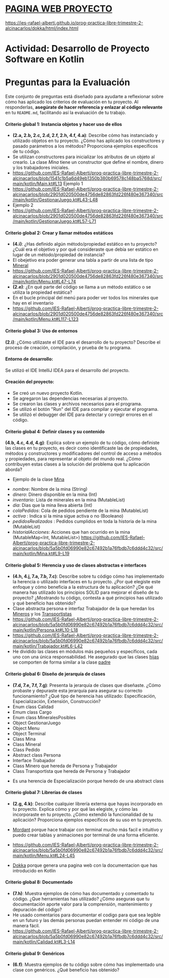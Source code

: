 # [PAGINA WEB PROYECTO](https://ies-rafael-alberti.github.io/prog-practica-libre-trimestre-2-alcinacarlos/dokka/html/index.html)
https://ies-rafael-alberti.github.io/prog-practica-libre-trimestre-2-alcinacarlos/dokka/html/index.html
# Actividad: Desarrollo de Proyecto Software en Kotlin

# Preguntas para la Evaluación

Este conjunto de preguntas está diseñado para ayudarte a reflexionar sobre cómo has aplicado los criterios de evaluación en tu proyecto. Al responderlas, **asegúrate de hacer referencia y enlazar al código relevante** en tu `README.md`, facilitando así la evaluación de tu trabajo.

#### **Criterio global 1: Instancia objetos y hacer uso de ellos**
- **(2.a, 2.b, 2.c, 2.d, 2.f, 2.h, 4.f, 4.a)**: Describe cómo has instanciado y utilizado objetos en tu proyecto. ¿Cómo has aplicado los constructores y pasado parámetros a los métodos? Proporciona ejemplos específicos de tu código.
- Se utilizan constructores para inicializar los atributos de un objeto al crearlo.
  La clase *Mina* tiene un constructor que define el nombre, dinero y los trabajadores iniciales.
- https://github.com/IES-Rafael-Alberti/prog-practica-libre-trimestre-2-alcinacarlos/blob/1541c1b5a6d49eb1350b380b69578c148ba5768d/src/main/kotlin/Main.kt#L13
  Ejemplo 1
- https://github.com/IES-Rafael-Alberti/prog-practica-libre-trimestre-2-alcinacarlos/blob/2901d020500de4756de82863fd226f480e367340/src/main/kotlin/GestionarJuego.kt#L43-L48
- Ejemplo 2
- https://github.com/IES-Rafael-Alberti/prog-practica-libre-trimestre-2-alcinacarlos/blob/2901d020500de4756de82863fd226f480e367340/src/main/kotlin/GestionarJuego.kt#L57-L71

#### **Criterio global 2: Crear y llamar métodos estáticos**
- **(4.i)**: ¿Has definido algún método/propiedad estático en tu proyecto? ¿Cuál era el objetivo y por qué consideraste que debía ser estático en lugar de un método/propiedad de instancia?
- El obejetivo era poder generar una tabla a partir de una lista de tipo [Mineral](https://github.com/IES-Rafael-Alberti/prog-practica-libre-trimestre-2-alcinacarlos/blob/master/src/main/kotlin/Mineral.kt)
- https://github.com/IES-Rafael-Alberti/prog-practica-libre-trimestre-2-alcinacarlos/blob/2901d020500de4756de82863fd226f480e367340/src/main/kotlin/Menu.kt#L47-L74
- **(2.e)**: ¿En qué parte del código se llama a un método estático o se utiliza la propiedad estática?
- En el bucle principal del menú para poder ver todos los minerales que hay en el inventario
- https://github.com/IES-Rafael-Alberti/prog-practica-libre-trimestre-2-alcinacarlos/blob/2901d020500de4756de82863fd226f480e367340/src/main/kotlin/Menu.kt#L117-L123

#### **Criterio global 3: Uso de entornos**
**(2.i)**: ¿Cómo utilizaste el IDE para el desarrollo de tu proyecto? Describe el proceso de creación, compilación, y prueba de tu programa.
#### Entorno de desarrollo:
Se utilizó el IDE IntelliJ IDEA para el desarrollo del proyecto.
#### Creación del proyecto:
* Se creó un nuevo proyecto Kotlin.
* Se agregaron las dependencias necesarias al proyecto.
* Se crearon las clases y archivos necesarios para el programa. 
* Se utilizó el botón "Run" del IDE para compilar y ejecutar el programa. 
* Se utilizó el debugger del IDE para detectar y corregir errores en el código.

#### **Criterio global 4: Definir clases y su contenido**
**(4.b, 4.c, 4.d, 4.g)**: Explica sobre un ejemplo de tu código, cómo definiste las clases en tu proyecto, es decir como identificaste las de propiedades, métodos y constructores y modificadores del control de acceso a métodos y propiedades, para representar al objeto del mundo real. ¿Cómo contribuyen estas clases a la solución del problema que tu aplicación aborda?
- Ejemplo de la clase [Mina](https://github.com/IES-Rafael-Alberti/prog-practica-libre-trimestre-2-alcinacarlos/blob/master/src/main/kotlin/Mina.kt)
* _nombre_: Nombre de la mina (String)
* _dinero_: Dinero disponible en la mina (Int)
* _inventario_: Lista de minerales en la mina (MutableList<Mineral>)
* _dia_: Dias que la mina lleva abierta (Int)
* _colaPedidos_: Cola de pedidos pendiente de la mina (MutableList<Pedido>)
* _activa_ : Indica si la mina sigue activa o no (Booleano)
* _pedidosRealizados_ : Pedidos cumplidos en toda la historia de la mina (MutableList<Pedido>)
* _historialAcciones_: Acciones que han ocurrido en la mina (MutableMap<Int, MutableList<String>>)
  https://github.com/IES-Rafael-Alberti/prog-practica-libre-trimestre-2-alcinacarlos/blob/5a5b0fd06990e82c67492b1a76fbdb7c6ddd4c32/src/main/kotlin/Mina.kt#L9-L19
#### **Criterio global 5: Herencia y uso de clases abstractas e interfaces**
- **(4.h, 4.j, 7.a, 7.b, 7.c)**: Describe sobre tu código cómo has implementado la herencia o utilizado interfaces en tu proyecto. ¿Por qué elegiste este enfoque y cómo beneficia a la estructura de tu aplicación? ¿De qué manera has utilizado los principios SOLID para mejorar el diseño de tu proyecto? ¿Mostrando tu código, contesta a qué principios has utilizado y qué beneficio has obtenido?
- Clase abstracta persona e interfaz Trabajador de la que heredan los [Mineros](https://github.com/IES-Rafael-Alberti/prog-practica-libre-trimestre-2-alcinacarlos/blob/master/src/main/kotlin/Minero.kt) y los [Transportistas](https://github.com/IES-Rafael-Alberti/prog-practica-libre-trimestre-2-alcinacarlos/blob/master/src/main/kotlin/Transportista.kt)
- https://github.com/IES-Rafael-Alberti/prog-practica-libre-trimestre-2-alcinacarlos/blob/5a5b0fd06990e82c67492b1a76fbdb7c6ddd4c32/src/main/kotlin/Persona.kt#L10-L18
- https://github.com/IES-Rafael-Alberti/prog-practica-libre-trimestre-2-alcinacarlos/blob/5a5b0fd06990e82c67492b1a76fbdb7c6ddd4c32/src/main/kotlin/Trabajador.kt#L6-L42
- He dividido las clases en módulos más pequeños y específicos, cada uno con una única responsabilidad. He asegurado que las clases [hijas](https://github.com/IES-Rafael-Alberti/prog-practica-libre-trimestre-2-alcinacarlos/blob/5a5b0fd06990e82c67492b1a76fbdb7c6ddd4c32/src/main/kotlin/Trabajador.kt#L6-L42) se comporten de forma similar a la clase [padre](https://github.com/IES-Rafael-Alberti/prog-practica-libre-trimestre-2-alcinacarlos/blob/5a5b0fd06990e82c67492b1a76fbdb7c6ddd4c32/src/main/kotlin/Persona.kt#L10-L18)
#### **Criterio global 6: Diseño de jerarquía de clases**
* **(7.d, 7.e, 7.f, 7.g)**: Presenta la jerarquía de clases que diseñaste. ¿Cómo probaste y depuraste esta jerarquía para asegurar su correcto funcionamiento? ¿Qué tipo de herencia has utilizado: Especificación, Especialización, Extensión, Construcción?
* Enum class Calidad
* Emum class Cargo
* Enum class MineralesPosibles
* Object GestionarJuego
* Object Menu
* Object Terminal
* Class Mina
* Class Mineral
* Class Pedido
* Abstract class Persona
* Interface Trabajador
* Class Minero que hereda de Persona y Trabajador
* Class Transportista que hereda de Persona y Trabajador
- Es una herencia de Especialización porque heredo de una abstract class

#### **Criterio global 7: Librerías de clases**
- **(2.g, 4.k)**: Describe cualquier librería externa que hayas incorporado en tu proyecto. Explica cómo y por qué las elegiste, y cómo las incorporaste en tu proyecto. ¿Cómo extendió la funcionalidad de tu aplicación? Proporciona ejemplos específicos de su uso en tu proyecto.
* [Mordant](https://github.com/ajalt/mordant) porque hace trabajar con terminal mucho más facil e intuitivo y puedo crear tablas y animaciones por terminal de una forma eficiente.
- https://github.com/IES-Rafael-Alberti/prog-practica-libre-trimestre-2-alcinacarlos/blob/5a5b0fd06990e82c67492b1a76fbdb7c6ddd4c32/src/main/kotlin/Menu.kt#L24-L45
* [Dokka](https://github.com/Kotlin/dokka) porque genera una pagina web con la documentacion que has introducido en Kotlin
#### **Criterio global 8: Documentado**
- **(7.h)**: Muestra ejemplos de cómo has documentado y comentado tu código. ¿Que herramientas has utilizado? ¿Cómo aseguras que tu documentación aporte valor para la comprensión, mantenimiento y depuración del código?
- He usado comentarios para documentar el codigo para que sea legible en un futuro y las demás personas puedan entender mi código de una manera fácil.
- https://github.com/IES-Rafael-Alberti/prog-practica-libre-trimestre-2-alcinacarlos/blob/5a5b0fd06990e82c67492b1a76fbdb7c6ddd4c32/src/main/kotlin/Calidad.kt#L3-L14
#### **Criterio global 9: Genéricos**
- **(6.f)**: Muestra ejemplos de tu código sobre cómo has implementado una clase con genéricos. ¿Qué beneficio has obtenido?


